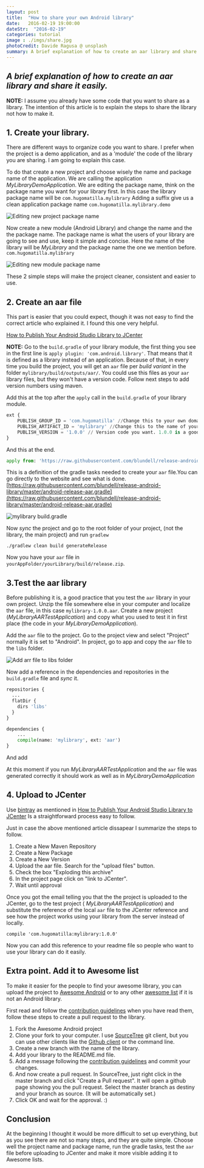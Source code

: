 ```yaml
---
layout: post
title:  "How to share your own Android library"
date:   2016-02-19 19:00:00
dateStr:  "2016-02-19"
categories: tutorial
image : ./imgs/share.jpg
photoCredit: Davide Ragusa @ unsplash
summary: A brief explanation of how to create an aar library and share it easily.
---
```


## _A brief explanation of how to create an aar library and share it easily._

**NOTE:** I assume you already have some code that you want to share as a library. The intention of this article is to explain the steps to share the library not how to make it.

## 1. Create your library.
There are different ways to organize code you want to share. I prefer when the project is a demo application, and as a 'module' the code of the library you are sharing. I am going to explain this case.

To do that create a new project and choose wisely the name and package name of the application. We are calling the application _MyLibraryDemoApplication_. We are editing the package name, think on the package name you want for your library first. In this case  the library package name will be `com.hugomatilla.mylibrary` Adding a suffix give us a clean application package name `com.hugomatilla.mylibrary.demo`

![Editing new project package name](./imgs/share-android-lib-app.jpg)

Now create a new module (Android Library) and change the name and the the package name. The package name is what  the users of your library are going to see and use, keep it simple and concise. Here the name of the library will be _MyLibrary_ and the package name the one we mention before. `com.hugomatilla.mylibrary`

![Editing new module package name](./imgs/share-android-lib-module.jpg)

These 2 simple steps will make the project cleaner, consistent and easier to use.

## 2. Create an aar file
This part is easier that you could expect, though it was not easy to find the correct article who explained it. I found this one very helpful.

[How to Publish Your Android Studio Library to JCenter](https://medium.com/@tigr/how-to-publish-your-android-studio-library-to-jcenter-5384172c4739#.3ns67nux4)

**NOTE:** Go to the `build.gradle` of your library module, the first thing you  see in the first line is `apply plugin: 'com.android.library'`. That means that it is defined as a library instead of an application. Because of that, in every time you build the project, you will get an `aar` file per _build variant_ in the folder `mylibrary/build/outputs/aar/`. You could use this files as your `aar` library files, but they won't have a version code. Follow next steps to add version numbers using maven.

Add this at the top after the `apply` call in the `build.gradle` of your library module.

```python
ext {
    PUBLISH_GROUP_ID = 'com.hugomatilla' //Change this to your own domain
    PUBLISH_ARTIFACT_ID = 'mylibrary' //Change this to the name of your library
    PUBLISH_VERSION = '1.0.0' // Version code you want. 1.0.0 is a good start
}
```

And  this at the end.
```python
apply from: 'https://raw.githubusercontent.com/blundell/release-android-library/master/android-release-aar.gradle'
```

This is  a definition of the gradle tasks needed to create your `aar`  file.You can go directly to the website and see what is done. [https://raw.githubusercontent.com/blundell/release-android-library/master/android-release-aar.gradle](https://raw.githubusercontent.com/blundell/release-android-library/master/android-release-aar.gradle) 

![mylibrary build.gradle ](./imgs/share-android-lib-build.jpg)

Now _sync_ the project and go to the root folder of your project, (not the library, the main project) and run `gradlew`

	./gradlew clean build generateRelease

Now you have your `aar` file in `yourAppFolder/yourLibrary/build/release.zip`. 

## 3.Test the aar library

Before publishing it is, a good practice that you test the `aar` library in your own project.
Unzip the file somewhere else in your computer and localize the `aar` file, in this case `mylibrary-1.0.0.aar`.
Create a new project (_MyLibraryAARTestApplication_) and copy what you used to test it in first place (the code in your _MyLibraryDemoApplication_).

Add the `aar` file  to the project.
Go to the project view and select "Project" normally it is set to "Android". In project, go to app and copy the `aar` file to the `libs` folder.

![Add arr file to libs folder ](./imgs/share-android-lib-libs.jpg)

Now add a reference in the dependencies and repositories in the `build.gradle` file and _sync_ it.

```python
repositories {
  ...
  flatDir {
    dirs 'libs'
  }
}

dependencies {
	...
    compile(name: 'mylibrary', ext: 'aar')
}
```

And add 

At this moment if you run _MyLibraryAARTestApplication_ and the `aar` file was generated correctly it should work as well as in _MyLibraryDemoApplication_

## 4. Upload to JCenter

Use [bintray](https://bintray.com) as mentioned in [How to Publish Your Android Studio Library to JCenter](https://medium.com/@tigr/how-to-publish-your-android-studio-library-to-jcenter-5384172c4739#.3ns67nux4)
Is a straightforward process easy to follow.

Just in case the above mentioned article dissapear I summarize the steps to follow. 

1. Create a New Maven Repository
2. Create a New Package
3. Create a New Version
4. Upload the aar file. Search for the "upload files" button.
5. Check the box "Exploding this archive"
6. In the project page click on "link to JCenter".
7. Wait until approval  


Once you got the email telling you that the the project is uploaded to the JCenter, go to the test project ( _MyLibraryAARTestApplication_) and substitute the reference of the local `aar` file to the JCenter reference and see how the project works using your library from the server instead of locally.

	compile 'com.hugomatilla:mylibrary:1.0.0'

Now you can add this reference to your readme file so people who want to use your library can do it easily.


## Extra point. Add it to Awesome list

To make it easier for the people to find your awesome library, you can upload the project to [Awesome Android](https://github.com/JStumpp/awesome-android) or to any other [awesome list](https://github.com/sindresorhus/awesome)  if it is not an Android library.

First read and follow the [contribution guidelines](https://github.com/JStumpp/awesome-android/blob/master/contributing.md) when you have read them, follow these steps to create a pull request to the library.

1. Fork the Awesome Android project 
2. Clone your fork  to your computer. I use [SourceTree](https://www.sourcetreeapp.com/) git client, but you can use other clients like the [Github client](https://desktop.github.com/) or the command line. 
3. Create a new branch with the name of the library.
4. Add your library to the README.md file.
5. Add a message following the [contribution guidelines](https://github.com/JStumpp/awesome-android/blob/master/contributing.md) and commit your changes.
6. And now create a pull request. In SourceTree, just right click in the master branch and click "Create a Pull request". It will open a github page showing you the pull request. Select the master branch as destiny and your branch as source. (It will be automatically set.)
7. Click OK and wait for the approval. :)

## Conclusion
At the beginning I thought it would be more difficult to set up everything, but as you see there are not so many steps, and they are quite simple. Choose well the project name and package name, run the gradle tasks, test the `aar` file before uploading to JCenter and make it more visible adding it to Awesome lists.  



